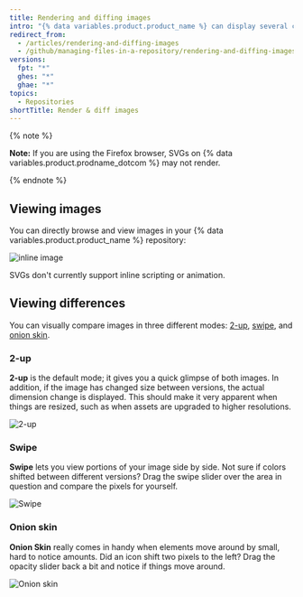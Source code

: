 ```yaml
---
title: Rendering and diffing images
intro: "{% data variables.product.product_name %} can display several common image formats, including PNG, JPG, GIF, PSD, and SVG. In addition to simply displaying them, there are several ways to compare differences between versions of those image formats."
redirect_from:
  - /articles/rendering-and-diffing-images
  - /github/managing-files-in-a-repository/rendering-and-diffing-images
versions:
  fpt: "*"
  ghes: "*"
  ghae: "*"
topics:
  - Repositories
shortTitle: Render & diff images
---
```


{% note %}

**Note:** If you are using the Firefox browser, SVGs on {% data variables.product.prodname_dotcom %} may not render.

{% endnote %}

## Viewing images

You can directly browse and view images in your {% data variables.product.product_name %} repository:

![inline image](/assets/images/help/images/view.png)

SVGs don't currently support inline scripting or animation.

## Viewing differences

You can visually compare images in three different modes: [2-up](#2-up), [swipe](#swipe), and [onion skin](#onion-skin).

### 2-up

**2-up** is the default mode; it gives you a quick glimpse of both images. In addition, if the image has changed size between versions, the actual dimension change is displayed. This should make it very apparent when things are resized, such as when assets are upgraded to higher resolutions.

![2-up](/assets/images/help/repository/images-2up-view.png)

### Swipe

**Swipe** lets you view portions of your image side by side. Not sure if colors shifted between different versions? Drag the swipe slider over the area in question and compare the pixels for yourself.

![Swipe](/assets/images/help/repository/images-swipe-view.png)

### Onion skin

**Onion Skin** really comes in handy when elements move around by small, hard to notice amounts. Did an icon shift two pixels to the left? Drag the opacity slider back a bit and notice if things move around.

![Onion skin](/assets/images/help/repository/images-onion-view.gif)

